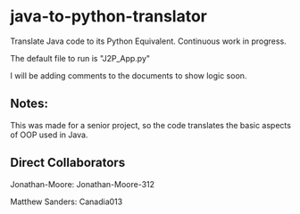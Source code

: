 # java-to-python-translator
Translate Java code to its Python Equivalent. Continuous work in progress.

The default file to run is "J2P_App.py"

I will be adding comments to the documents to show logic soon.

## Notes:

This was made for a senior project, so the code translates the basic aspects of OOP used in Java.

## Direct Collaborators
Jonathan-Moore: Jonathan-Moore-312  

Matthew Sanders: Canadia013
